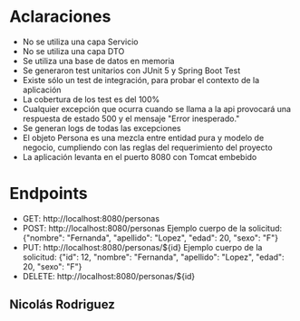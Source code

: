 # Aclaraciones

  - No se utiliza una capa Servicio
  - No se utiliza una capa DTO
  - Se utiliza una base de datos en memoria
  - Se generaron test unitarios con JUnit 5 y Spring Boot Test
  - Existe sólo un test de integración, para probar el contexto de la aplicación
  - La cobertura de los test es del 100%
  - Cualquier excepción que ocurra cuando se llama a la api provocará una respuesta de estado 500 y el mensaje "Error inesperado."
  - Se generan logs de todas las excepciones
  - El objeto Persona es una mezcla entre entidad pura y modelo de negocio, cumpliendo con las reglas del requerimiento del proyecto
  - La aplicación levanta en el puerto 8080 con Tomcat embebido
  
# Endpoints

  - GET: http://localhost:8080/personas
  - POST: http://localhost:8080/personas Ejemplo cuerpo de la solicitud: {"nombre": "Fernanda", "apellido": "Lopez", "edad": 20, "sexo": "F"}
  - PUT: http://localhost:8080/personas/${id} Ejemplo cuerpo de la solicitud: {"id": 12, "nombre": "Fernanda", "apellido": "Lopez", "edad": 20, "sexo": "F"}
  - DELETE: http://localhost:8080/personas/${id}
  
  
 ## Nicolás Rodriguez
